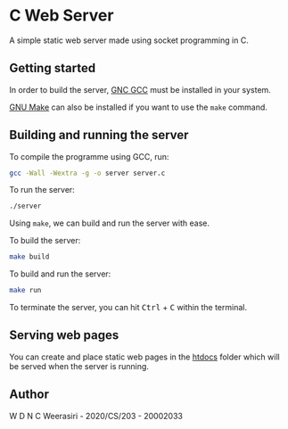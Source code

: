 # C Web Server

A simple static web server made using socket programming in C.


## Getting started

In order to build the server, [GNC GCC](https://gcc.gnu.org/) must be installed in your system.

[GNU Make](https://www.gnu.org/software/make/) can also be installed if you want to use the `make` command.


## Building and running the server

To compile the programme using GCC, run:
``` Bash
gcc -Wall -Wextra -g -o server server.c
```

To run the server:
``` Bash
./server
```

Using `make`, we can build and run the server with ease.

To build the server:
``` Bash
make build
```

To build and run the server:
``` Bash
make run
```

To terminate the server, you can hit <kbd>Ctrl</kbd> + <kbd>C</kbd> within the terminal.

## Serving web pages

You can create and place static web pages in the [htdocs](/htdocs/) folder which will be served when the server is running.

## Author

W D N C Weerasiri - 2020/CS/203 - 20002033
